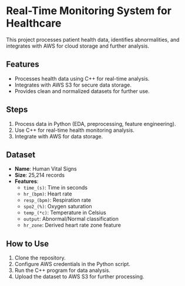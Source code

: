


# Real-Time Monitoring System for Healthcare

This project processes patient health data, identifies abnormalities, and integrates with AWS for cloud storage and further analysis.

## Features
- Processes health data using C++ for real-time analysis.
- Integrates with AWS S3 for secure data storage.
- Provides clean and normalized datasets for further use.

## Steps
1. Process data in Python (EDA, preprocessing, feature engineering).
2. Use C++ for real-time health monitoring analysis.
3. Integrate with AWS for data storage.

## Dataset
- **Name**: Human Vital Signs
- **Size**: 25,214 records
- **Features**:
  - `time_(s)`: Time in seconds
  - `hr_(bpm)`: Heart rate
  - `resp_(bpm)`: Respiration rate
  - `spo2_(%)`: Oxygen saturation
  - `temp_(*c)`: Temperature in Celsius
  - `output`: Abnormal/Normal classification
  - `hr_zone`: Derived heart rate zone feature

## How to Use
1. Clone the repository.
2. Configure AWS credentials in the Python script.
3. Run the C++ program for data analysis.
4. Upload the dataset to AWS S3 for further processing.

